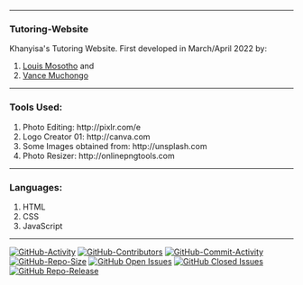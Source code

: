  <hr>
 
<h3>Tutoring-Website</h3>
<p>Khanyisa's Tutoring Website. First developed in March/April 2022 by:</p>

<ol>
  <li><a href=mailto:"mpholouism@gmail.com">Louis Mosotho</a> and </li>
  <li><a href=mailto:"vansmuchongo@gmail.com">Vance Muchongo</a></li>
</ol>

 <hr>
 
<h3>Tools Used:</h3>
<ol>
  <li>Photo Editing: http://pixlr.com/e</li>
  <li>Logo Creator 01: http://canva.com</li>
  <li>Some Images obtained from: http://unsplash.com</li>
  <li>Photo Resizer: http://onlinepngtools.com</li>
</ol>

 <hr>
 
 <h3>Languages:</h3>
 <ol>
  <li>HTML</li>
  <li>CSS</li>
  <li>JavaScript</li>
</ol>

<hr>

[![GitHub-Activity](https://img.shields.io/github/last-commit/Vance97/Tutoring-Website)](https://github.com/Vance97/Tutoring-Website)
[![GitHub-Contributors](https://img.shields.io/github/contributors/Vance97/Tutoring-Website)](https://github.com/Vance97/Tutoring-Website)
[![GitHub-Commit-Activity](https://img.shields.io/github/commit-activity/w/Vance97/Tutoring-Website)](https://github.com/Vance97/Tutoring-Website)
[![GitHub-Repo-Size](https://img.shields.io/github/repo-size/Vance97/Tutoring-Website)](https://github.com/Vance97/Tutoring-Website)
[![GitHub Open Issues](https://img.shields.io/github/issues/Vance97/Tutoring-Website)](https://github.com/Vance97/Tutoring-Website)
[![GitHub Closed Issues](https://img.shields.io/github/issues-closed/Vance97/Tutoring-Website)](https://github.com/Vance97/Tutoring-Website)
[![GitHub Repo-Release](https://img.shields.io/github/v/tag/Vance97/Tutoring-Website)](https://github.com/Vance97/Tutoring-Website)